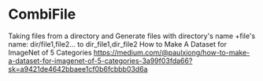 # CombiFile
Taking files from a directory and Generate files with directory's name +file's name: dir/file1,file2... to dir_file1,dir_file2
How to Make A Dataset for ImageNet of 5 Categories
https://medium.com/@paulxiong/how-to-make-a-dataset-for-imagenet-of-5-categories-3a99f03fda66?sk=a9421de4642bbaee1cf0b6fcbbb03d6a